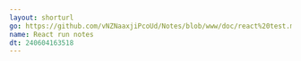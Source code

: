 ```yaml
---
layout: shorturl
go: https://github.com/vNZNaaxjiPcoUd/Notes/blob/www/doc/react%20test.md
name: React run notes
dt: 240604163518
---
```


